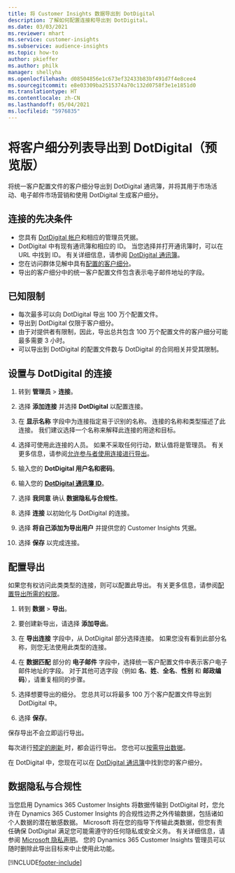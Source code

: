```yaml
---
title: 将 Customer Insights 数据导出到 DotDigital
description: 了解如何配置连接和导出到 DotDigital。
ms.date: 03/03/2021
ms.reviewer: mhart
ms.service: customer-insights
ms.subservice: audience-insights
ms.topic: how-to
author: pkieffer
ms.author: philk
manager: shellyha
ms.openlocfilehash: d08504856e1c673ef32433b83bf491d7f4e8cee4
ms.sourcegitcommit: e8e03309ba2515374a70c132d0758f3e1e1851d0
ms.translationtype: HT
ms.contentlocale: zh-CN
ms.lasthandoff: 05/04/2021
ms.locfileid: "5976835"
---
```

# <a name="export-segment-lists-to-dotdigital-preview"></a>将客户细分列表导出到 DotDigital（预览版）

将统一客户配置文件的客户细分导出到 DotDigital 通讯簿，并将其用于市场活动、电子邮件市场营销和使用 DotDigital 生成客户细分。 

## <a name="prerequisites-for-a-connection"></a>连接的先决条件

-   您具有 [DotDigital 帐户](https://dotdigital.com/)和相应的管理员凭据。
-   DotDigital 中有现有通讯簿和相应的 ID。 当您选择并打开通讯簿时，可以在 URL 中找到 ID。 有关详细信息，请参阅 [DotDigital 通讯簿](https://support.dotdigital.com/hc/articles/212211968-Creating-an-address-book)。
-   您在访问群体见解中具有[配置的客户细分](segments.md)。
-   导出的客户细分中的统一客户配置文件包含表示电子邮件地址的字段。

## <a name="known-limitations"></a>已知限制

- 每次最多可以向 DotDigital 导出 100 万个配置文件。
- 导出到 DotDigital 仅限于客户细分。
- 由于对提供者有限制，因此，导出总共包含 100 万个配置文件的客户细分可能最多需要 3 小时。 
- 可以导出到 DotDigital 的配置文件数与 DotDigital 的合同相关并受其限制。

## <a name="set-up-connection-to-dotdigital"></a>设置与 DotDigital 的连接

1. 转到 **管理员** > **连接**。

1. 选择 **添加连接** 并选择 **DotDigital** 以配置连接。

1. 在 **显示名称** 字段中为连接指定易于识别的名称。 连接的名称和类型描述了此连接。 我们建议选择一个名称来解释此连接的用途和目标。

1. 选择可使用此连接的人员。 如果不采取任何行动，默认值将是管理员。 有关更多信息，请参阅[允许参与者使用连接进行导出](connections.md#allow-contributors-to-use-a-connection-for-exports)。

1. 输入您的 **DotDigital 用户名和密码**。

1. 输入您的 **[DotDigital 通讯簿 ID](https://support.dotdigital.com/hc/articles/212211968-Creating-an-address-book)**。

1. 选择 **我同意** 确认 **数据隐私与合规性**。

1. 选择 **连接** 以初始化与 DotDigital 的连接。

1. 选择 **将自己添加为导出用户** 并提供您的 Customer Insights 凭据。

1. 选择 **保存** 以完成连接。 

## <a name="configure-an-export"></a>配置导出

如果您有权访问此类类型的连接，则可以配置此导出。 有关更多信息，请参阅[配置导出所需的权限](export-destinations.md#set-up-a-new-export)。

1. 转到 **数据** > **导出**。

1. 要创建新导出，请选择 **添加导出**。

1. 在 **导出连接** 字段中，从 DotDigital 部分选择连接。 如果您没有看到此部分名称，则您无法使用此类型的连接。


1. 在 **数据匹配** 部分的 **电子邮件** 字段中，选择统一客户配置文件中表示客户电子邮件地址的字段。 对于其他可选字段（例如 **名**、**姓**、**全名**、**性别** 和 **邮政编码**），请重复相同的步骤。

1. 选择想要导出的细分。 您总共可以将最多 100 万个客户配置文件导出到 DotDigital 中。

1. 选择 **保存**。

保存导出不会立即运行导出。

每次进行[预定的刷新 ](system.md#schedule-tab)时，都会运行导出。 您也可以[按需导出数据](export-destinations.md#run-exports-on-demand)。 
 
在 DotDigital 中，您现在可以在 [DotDigital 通讯簿](https://support.dotdigital.com/hc/articles/212211968-Creating-an-address-book)中找到您的客户细分。


## <a name="data-privacy-and-compliance"></a>数据隐私与合规性

当您启用 Dynamics 365 Customer Insights 将数据传输到 DotDigital 时，您允许在 Dynamics 365 Customer Insights 的合规性边界之外传输数据，包括诸如个人数据的潜在敏感数据。 Microsoft 将在您的指导下传输此类数据，但您有责任确保 DotDigital 满足您可能需遵守的任何隐私或安全义务。 有关详细信息，请参阅 [Microsoft 隐私声明](https://go.microsoft.com/fwlink/?linkid=396732)。
您的 Dynamics 365 Customer Insights 管理员可以随时删除此导出目标来中止使用此功能。


[!INCLUDE[footer-include](../includes/footer-banner.md)]
